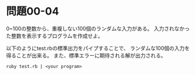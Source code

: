 # 問題00-04

0~100の整数から、重複しない100個のランダムな入力がある。
入力されなかった整数を表示するプログラムを作成せよ。


以下のようにtest.rbの標準出力をパイプすることで、
ランダムな100個の入力を得ることが出来る。
また、標準エラーに期待される解が出力される。
```
ruby test.rb | <your program>
```

